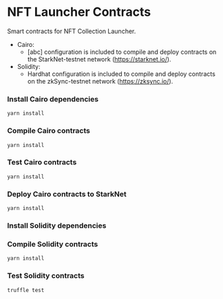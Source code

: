 # NFT Launcher Contracts
Smart contracts for NFT Collection Launcher.

- Cairo:
  - [abc] configuration is included to compile and deploy contracts on the StarkNet-testnet network (https://starknet.io/).
- Solidity:
  - Hardhat configuration is included to compile and deploy contracts on the zkSync-testnet network (https://zksync.io/).

### Install Cairo dependencies

`yarn install`


### Compile Cairo contracts

`yarn install`

### Test Cairo contracts

`yarn install`

### Deploy Cairo contracts to StarkNet

`yarn install`



### Install Solidity dependencies

### Compile Solidity contracts

`yarn install`

### Test Solidity contracts

`truffle test`

